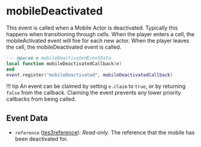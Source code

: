 # mobileDeactivated

This event is called when a Mobile Actor is deactivated. Typically this happens when transitioning through cells. When the player enters a cell, the mobileActivated event will fire for each new actor. When the player leaves the cell, the mobileDeactivated event is called.

```lua
--- @param e mobileDeactivatedEventData
local function mobileDeactivatedCallback(e)
end
event.register("mobileDeactivated", mobileDeactivatedCallback)
```

!!! tip
	An event can be claimed by setting `e.claim` to `true`, or by returning `false` from the callback. Claiming the event prevents any lower priority callbacks from being called.

## Event Data

* `reference` ([tes3reference](../../types/tes3reference)): *Read-only*. The reference that the mobile has been deactivated for.

